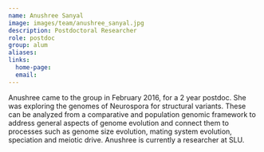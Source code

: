 ```yaml
---
name: Anushree Sanyal
image: images/team/anushree_sanyal.jpg
description: Postdoctoral Researcher
role: postdoc
group: alum
aliases:
links:
  home-page:
  email: 
---
```


Anushree came to the group in February 2016, for a 2 year postdoc. She was exploring the genomes of Neurospora for structural variants. These can be analyzed from a comparative and population genomic framework to address general aspects of genome evolution and connect them to processes such as genome size evolution, mating system evolution, speciation and meiotic drive. Anushree is currently a researcher at SLU.
